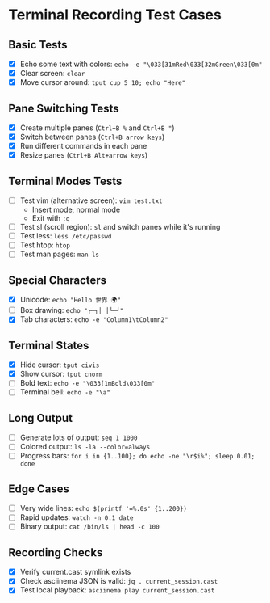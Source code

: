 # Terminal Recording Test Cases

## Basic Tests
- [x] Echo some text with colors: `echo -e "\033[31mRed\033[32mGreen\033[0m"`
- [x] Clear screen: `clear`
- [x] Move cursor around: `tput cup 5 10; echo "Here"`

## Pane Switching Tests
- [x] Create multiple panes (`Ctrl+B %` and `Ctrl+B "`)
- [x] Switch between panes (`Ctrl+B arrow keys`)
- [x] Run different commands in each pane
- [x] Resize panes (`Ctrl+B Alt+arrow keys`)

## Terminal Modes Tests
- [ ] Test vim (alternative screen): `vim test.txt`
   - Insert mode, normal mode
   - Exit with `:q`
- [ ] Test sl (scroll region): `sl` and switch panes while it's running
- [ ] Test less: `less /etc/passwd`
- [ ] Test htop: `htop`
- [ ] Test man pages: `man ls`

## Special Characters
- [x] Unicode: `echo "Hello 世界 🌍"`
- [ ] Box drawing: `echo "┌─┐│ │└─┘"`
- [x] Tab characters: `echo -e "Column1\tColumn2"`

## Terminal States
- [x] Hide cursor: `tput civis`
- [x] Show cursor: `tput cnorm`
- [ ] Bold text: `echo -e "\033[1mBold\033[0m"`
- [ ] Terminal bell: `echo -e "\a"`

## Long Output
- [ ] Generate lots of output: `seq 1 1000`
- [ ] Colored output: `ls -la --color=always`
- [ ] Progress bars: `for i in {1..100}; do echo -ne "\r$i%"; sleep 0.01; done`

## Edge Cases
- [ ] Very wide lines: `echo $(printf '=%.0s' {1..200})`
- [ ] Rapid updates: `watch -n 0.1 date`
- [ ] Binary output: `cat /bin/ls | head -c 100`

## Recording Checks
- [x] Verify current.cast symlink exists
- [x] Check asciinema JSON is valid: `jq . current_session.cast`
- [x] Test local playback: `asciinema play current_session.cast`
